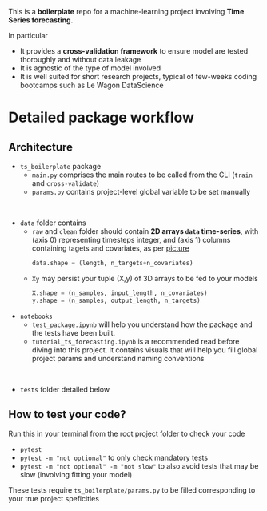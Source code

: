 This is a **boilerplate** repo for a machine-learning project involving **Time Series forecasting**.

In particular

- It provides a **cross-validation framework** to ensure model are tested thoroughly and without data leakage
- It is agnostic of the type of model involved
- It is well suited for short research projects, typical of few-weeks coding bootcamps such as Le Wagon DataScience

# Detailed package workflow

## Architecture
- `ts_boilerplate` package
  - `main.py` comprises the main routes to be called from the CLI (`train` and `cross-validate`)
  - `params.py` contains project-level global variable to be set manually
<br>

- `data` folder contains
  - `raw` and `clean` folder should contain **2D arrays `data` time-series**, with (axis 0) representing timesteps integer, and (axis 1) columns containing tagets and covariates, as per [picture](https://github.com/lewagon/data-images/blob/master/DL/time-series-covariates.png?raw=true)
    ```python
    data.shape = (length, n_targets+n_covariates)
    ```
  - `Xy` may persist your tuple (X,y) of 3D arrays to be fed to your models
    ```python
    X.shape = (n_samples, input_length, n_covariates)
    y.shape = (n_samples, output_length, n_targets)
    ```
- `notebooks`
  - `test_package.ipynb` will help you understand how the package and the tests have been built.
  - `tutorial_ts_forecasting.ipynb` is a recommended read before diving into this project. It contains visuals that will help you fill global project params and understand naming conventions

<br>

- `tests` folder detailed below

## How to test your code?
Run this in your terminal from the root project folder to check your code
- `pytest`
- `pytest -m "not optional"`  to only check mandatory tests
- `pytest -m "not optional" -m "not slow"` to also avoid tests that may be slow (involving fitting your model)

These tests require `ts_boilerplate/params.py` to be filled corresponding to your true project speficities
